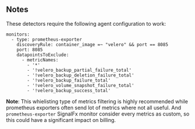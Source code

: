 ## Notes

These detectors require the following agent configuration to work:

```
monitors:
  - type: prometheus-exporter
    discoveryRule: container_image =~ "velero" && port == 8085
    port: 8085
    datapointsToExclude:
      - metricNames:
        - '*'
        - '!velero_backup_partial_failure_total'
        - '!velero_backup_deletion_failure_total'
        - '!velero_backup_failure_total'
        - '!velero_volume_snapshot_failure_total'
        - '!velero_backup_success_total'
```

__Note__: This whielisting type of metrics filtering is highly recommended
while prometheus exporters often send lot of metrics where not all useful.
And `prometheus-exporter` SignalFx monitor consider every metrics as custom,
so this could have a significant impact on billing.
